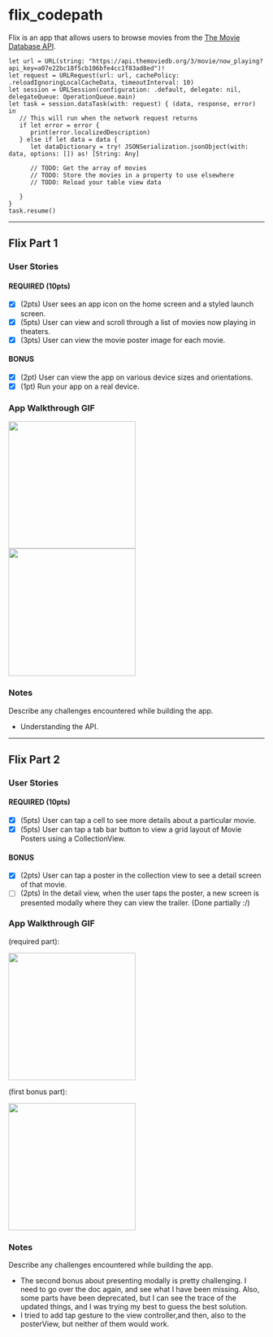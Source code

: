 # flix_codepath

Flix is an app that allows users to browse movies from the [The Movie Database API](http://docs.themoviedb.apiary.io/#).

```
let url = URL(string: "https://api.themoviedb.org/3/movie/now_playing?api_key=a07e22bc18f5cb106bfe4cc1f83ad8ed")!
let request = URLRequest(url: url, cachePolicy: .reloadIgnoringLocalCacheData, timeoutInterval: 10)
let session = URLSession(configuration: .default, delegate: nil, delegateQueue: OperationQueue.main)
let task = session.dataTask(with: request) { (data, response, error) in
   // This will run when the network request returns
   if let error = error {
      print(error.localizedDescription)
   } else if let data = data {
      let dataDictionary = try! JSONSerialization.jsonObject(with: data, options: []) as! [String: Any]

      // TODO: Get the array of movies
      // TODO: Store the movies in a property to use elsewhere
      // TODO: Reload your table view data

   }
}
task.resume()
```

---

## Flix Part 1

### User Stories

#### REQUIRED (10pts)
- [x] (2pts) User sees an app icon on the home screen and a styled launch screen.
- [x] (5pts) User can view and scroll through a list of movies now playing in theaters.
- [x] (3pts) User can view the movie poster image for each movie.

#### BONUS
- [x] (2pt) User can view the app on various device sizes and orientations.
- [x] (1pt) Run your app on a real device.

### App Walkthrough GIF
<img src="https://res.cloudinary.com/headincloud/image/upload/v1599202263/flix_gif_nxvtgv.gif" width=250><br>
<img src="https://res.cloudinary.com/headincloud/image/upload/v1599202363/flix_liedown_gif_mfwy7n.gif" width=250><br>

### Notes
Describe any challenges encountered while building the app.
- Understanding the API.

---

## Flix Part 2

### User Stories

#### REQUIRED (10pts)
- [x] (5pts) User can tap a cell to see more details about a particular movie.
- [x] (5pts) User can tap a tab bar button to view a grid layout of Movie Posters using a CollectionView.

#### BONUS
- [x] (2pts) User can tap a poster in the collection view to see a detail screen of that movie.
- [ ] (2pts) In the detail view, when the user taps the poster, a new screen is presented modally where they can view the trailer. (Done partially :/)

### App Walkthrough GIF
(required part):

<img src="https://res.cloudinary.com/headincloud/image/upload/v1599804754/flix_week2_required_k1crck.gif" width=250><br>

(first bonus part):

<img src="https://res.cloudinary.com/headincloud/image/upload/v1599804876/flix_week2_bonus_pndmfm.gif" width=250><br>

### Notes
Describe any challenges encountered while building the app.
- The second bonus about presenting modally is pretty challenging. I need to go over the doc again, and see what I have been missing. Also, some parts have been deprecated, but I can see the trace of the updated things, and I was trying my best to guess the best solution.
- I tried to add tap gesture to the view controller,and then, also to the posterView, but neither of them would work.
